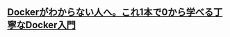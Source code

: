 ## [Dockerがわからない人へ。これ1本で0から学べる丁寧なDocker入門](https://qiita.com/Sicut_study/items/4f301d000ecee98e78c9?utm_source=Qiita+%E3%83%8B%E3%83%A5%E3%83%BC%E3%82%B9&utm_campaign=415a8b1081-Qiita_newsletter_627_07_17_2024&utm_medium=email&utm_term=0_e44feaa081-415a8b1081-33166269)
